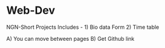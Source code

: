 # Web-Dev
NGN-Short Projects
Includes - 1) Bio data Form
           2) Time table

A) You can move between pages
B) Get Github link 
